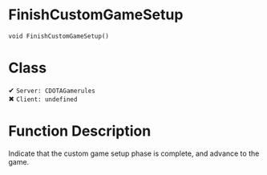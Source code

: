 # FinishCustomGameSetup
```
void FinishCustomGameSetup()
```
# Class
✔ `Server: CDOTAGamerules`  
✖ `Client: undefined`  

# Function Description
Indicate that the custom game setup phase is complete, and advance to the game.
